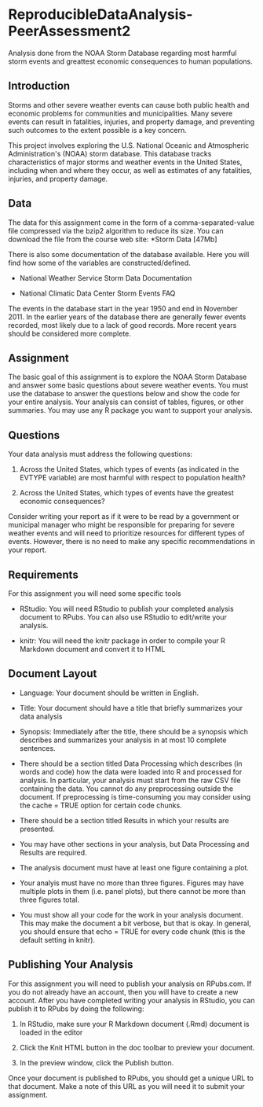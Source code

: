 # ReproducibleDataAnalysis-PeerAssessment2
Analysis done from the NOAA Storm Database regarding most harmful storm events and greattest economic consequences to human populations. 

## Introduction

Storms and other severe weather events can cause both public health and economic problems for communities and municipalities. Many severe events can result in fatalities, injuries, and property damage, and preventing such outcomes to the extent possible is a key concern.

This project involves exploring the U.S. National Oceanic and Atmospheric Administration's (NOAA) storm database. This database tracks characteristics of major storms and weather events in the United States, including when and where they occur, as well as estimates of any fatalities, injuries, and property damage.

## Data

The data for this assignment come in the form of a comma-separated-value file compressed via the bzip2 algorithm to reduce its size. You can download the file from the course web site:
*Storm Data [47Mb]

There is also some documentation of the database available. Here you will find how some of the variables are constructed/defined.

* National Weather Service Storm Data Documentation


* National Climatic Data Center Storm Events FAQ


The events in the database start in the year 1950 and end in November 2011. In the earlier years of the database there are generally fewer events recorded, most likely due to a lack of good records. More recent years should be considered more complete.

## Assignment

The basic goal of this assignment is to explore the NOAA Storm Database and answer some basic questions about severe weather events. You must use the database to answer the questions below and show the code for your entire analysis. Your analysis can consist of tables, figures, or other summaries. You may use any R package you want to support your analysis.

## Questions

Your data analysis must address the following questions:

1. Across the United States, which types of events (as indicated in the EVTYPE variable) are most harmful with respect to population health?

2. Across the United States, which types of events have the greatest economic consequences?


Consider writing your report as if it were to be read by a government or municipal manager who might be responsible for preparing for severe weather events and will need to prioritize resources for different types of events. However, there is no need to make any specific recommendations in your report.

## Requirements

For this assignment you will need some specific tools

* RStudio: You will need RStudio to publish your completed analysis document to RPubs. You can also use RStudio to edit/write your analysis.


* knitr: You will need the knitr package in order to compile your R Markdown document and convert it to HTML


## Document Layout

* Language: Your document should be written in English.

* Title: Your document should have a title that briefly summarizes your data analysis

* Synopsis: Immediately after the title, there should be a synopsis which describes and summarizes your analysis in at most 10 complete sentences.

* There should be a section titled Data Processing which describes (in words and code) how the data were loaded into R and processed for analysis. In particular, your analysis must start from the raw CSV file containing the data. You cannot do any preprocessing outside the document. If preprocessing is time-consuming you may consider using the cache = TRUE option for certain code chunks.

* There should be a section titled Results in which your results are presented.

* You may have other sections in your analysis, but Data Processing and Results are required.

* The analysis document must have at least one figure containing a plot.

* Your analyis must have no more than three figures. Figures may have multiple plots in them (i.e. panel plots), but there cannot be more than three figures total.

* You must show all your code for the work in your analysis document. This may make the document a bit verbose, but that is okay. In general, you should ensure that echo = TRUE for every code chunk (this is the default setting in knitr).


## Publishing Your Analysis

For this assignment you will need to publish your analysis on RPubs.com. If you do not already have an account, then you will have to create a new account. After you have completed writing your analysis in RStudio, you can publish it to RPubs by doing the following:

1. In RStudio, make sure your R Markdown document (.Rmd) document is loaded in the editor

2. Click the Knit HTML button in the doc toolbar to preview your document.

3. In the preview window, click the Publish button.


Once your document is published to RPubs, you should get a unique URL to that document. Make a note of this URL as you will need it to submit your assignment.
